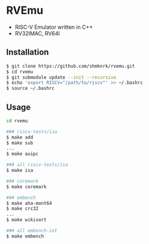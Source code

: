 # RVEmu

- RISC-V Emulator written in C++
- RV32IMAC, RV64I

## Installation

```bash
$ git clone https://github.com/shmknrk/rvemu.git
$ cd rvemu
$ git submodule update --init --recursive
$ echo 'export RISCV="/path/to/riscv"' >> ~/.bashrc
$ source ~/.bashrc
```

## Usage

```bash
cd rvemu

### riscv-tests/isa
$ make add
$ make sub
...
$ make auipc

### all riscv-tests/isa
$ make isa

### coremark
$ make coremark

### embench
$ make aha-mont64
$ make crc32
...
$ make wikisort

### all embench-iot
$ make embench
```
